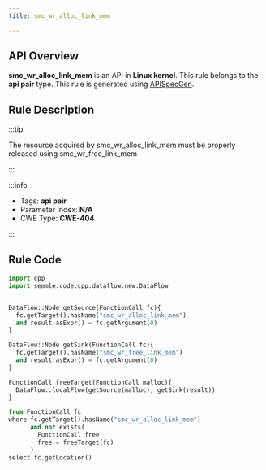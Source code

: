 ```yaml
---
title: smc_wr_alloc_link_mem

---
```



## API Overview
**smc_wr_alloc_link_mem** is an API in **Linux kernel**. This rule belongs to the **api pair** type. This rule is generated using [APISpecGen](../../tools/APISpecGen).
## Rule Description

:::tip

The resource acquired by smc_wr_alloc_link_mem must be properly released using smc_wr_free_link_mem

:::

:::info

- Tags: **api pair**
- Parameter Index: **N/A**
- CWE Type: **CWE-404**

:::

## Rule Code
```python
import cpp
import semmle.code.cpp.dataflow.new.DataFlow


DataFlow::Node getSource(FunctionCall fc){
  fc.getTarget().hasName("smc_wr_alloc_link_mem")
  and result.asExpr() = fc.getArgument(0)
}

DataFlow::Node getSink(FunctionCall fc){
  fc.getTarget().hasName("smc_wr_free_link_mem")
  and result.asExpr() = fc.getArgument(0)
}

FunctionCall freeTarget(FunctionCall malloc){
  DataFlow::localFlow(getSource(malloc), getSink(result))
}

from FunctionCall fc
where fc.getTarget().hasName("smc_wr_alloc_link_mem")
      and not exists(
        FunctionCall free| 
        free = freeTarget(fc)
      )
select fc.getLocation()

    
```